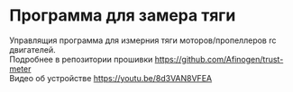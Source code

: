 # Программа для замера тяги

Управлящия программа для измерния тяги моторов/пропеллеров rc двигателей.  
Подробнее в репозитории прошивки https://github.com/Afinogen/trust-meter  
Видео об устройстве https://youtu.be/8d3VAN8VFEA
